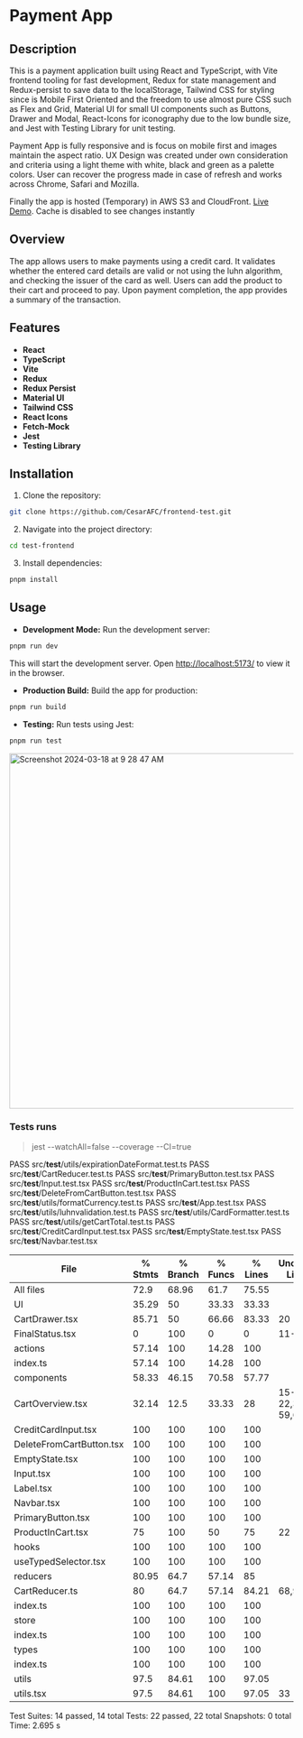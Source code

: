 # Payment App

## Description

This is a payment application built using React and TypeScript, with Vite frontend tooling for fast development, Redux for state management and Redux-persist to save data to the localStorage, Tailwind CSS for styling since is Mobile First Oriented and the freedom to use almost pure CSS such as Flex and Grid, Material UI for small UI components such as Buttons, Drawer and Modal, React-Icons for iconography due to the low bundle size, and Jest with Testing Library for unit testing.

Payment App is fully responsive and is focus on mobile first and images maintain the aspect ratio. UX Design was created under own consideration and criteria using a light theme with white, black and green as a palette colors. User can recover the progress made in case of refresh and works across Chrome, Safari and Mozilla. 

Finally the app is hosted (Temporary) in AWS S3 and CloudFront. <a href="https://d1asmyu5mr5ep9.cloudfront.net" target="_blank">Live Demo</a>. Cache is disabled to see changes instantly 

## Overview

The app allows users to make payments using a credit card. It validates whether the entered card details are valid or not using the luhn algorithm, and checking the issuer of the card as well. Users can add the product to their cart and proceed to pay. Upon payment completion, the app provides a summary of the transaction.



## Features

-  **React**
-  **TypeScript** 
-  **Vite** 
-  **Redux**
-  **Redux Persist**
-  **Material UI** 
-  **Tailwind CSS**
-  **React Icons**
-  **Fetch-Mock**
-  **Jest**
-  **Testing Library**

## Installation  
1. Clone the repository:
```bash  
git clone https://github.com/CesarAFC/frontend-test.git
```
2. Navigate into the project directory:
```bash
cd test-frontend
```
3. Install dependencies:

```bash
pnpm install
```

## Usage

- **Development Mode:** Run the development server:
```bash
pnpm run dev
```
This will start the development server. Open [http://localhost:5173/](http://localhost:5173) to view it in the browser.

- **Production Build:** Build the app for production:
```bash
pnpm run build
```

- **Testing:** Run tests using Jest:
```bash
pnpm run test
```
<img width="630" alt="Screenshot 2024-03-18 at 9 28 47 AM" src="https://github.com/CesarAFC/frontend-test/assets/93958252/f684fd0e-ee5c-474b-b1b8-86ba1469dc65">

### Tests runs

> jest --watchAll=false --coverage --CI=true

 PASS  src/__test__/utils/expirationDateFormat.test.ts
 PASS  src/__test__/CartReducer.test.ts
 PASS  src/__test__/PrimaryButton.test.tsx
 PASS  src/__test__/Input.test.tsx
 PASS  src/__test__/ProductInCart.test.tsx
 PASS  src/__test__/DeleteFromCartButton.test.tsx
 PASS  src/__test__/utils/formatCurrency.test.ts
 PASS  src/__test__/App.test.tsx
 PASS  src/__test__/utils/luhnvalidation.test.ts
 PASS  src/__test__/utils/CardFormatter.test.ts
 PASS  src/__test__/utils/getCartTotal.test.ts
 PASS  src/__test__/CreditCardInput.test.tsx
 PASS  src/__test__/EmptyState.test.tsx
 PASS  src/__test__/Navbar.test.tsx

File                       | % Stmts | % Branch | % Funcs | % Lines | Uncovered Line #s 
---------------------------|---------|----------|---------|---------|-------------------
All files                  |    72.9 |    68.96 |    61.7 |   75.55 |                   
 UI                        |   35.29 |       50 |   33.33 |   33.33 |                   
  CartDrawer.tsx           |   85.71 |       50 |   66.66 |   83.33 | 20                
  FinalStatus.tsx          |       0 |      100 |       0 |       0 | 11-21             
 actions                   |   57.14 |      100 |   14.28 |     100 |                   
  index.ts                 |   57.14 |      100 |   14.28 |     100 |                   
 components                |   58.33 |    46.15 |   70.58 |   57.77 |                   
  CartOverview.tsx         |   32.14 |     12.5 |   33.33 |      28 | 15-22,35-59,63-69 
  CreditCardInput.tsx      |     100 |      100 |     100 |     100 |                   
  DeleteFromCartButton.tsx |     100 |      100 |     100 |     100 |                   
  EmptyState.tsx           |     100 |      100 |     100 |     100 |                   
  Input.tsx                |     100 |      100 |     100 |     100 |                   
  Label.tsx                |     100 |      100 |     100 |     100 |                   
  Navbar.tsx               |     100 |      100 |     100 |     100 |                   
  PrimaryButton.tsx        |     100 |      100 |     100 |     100 |                   
  ProductInCart.tsx        |      75 |      100 |      50 |      75 | 22                
 hooks                     |     100 |      100 |     100 |     100 |                   
  useTypedSelector.tsx     |     100 |      100 |     100 |     100 |                   
 reducers                  |   80.95 |     64.7 |   57.14 |      85 |                   
  CartReducer.ts           |      80 |     64.7 |   57.14 |   84.21 | 68,94,125         
  index.ts                 |     100 |      100 |     100 |     100 |                   
 store                     |     100 |      100 |     100 |     100 |                   
  index.ts                 |     100 |      100 |     100 |     100 |                   
 types                     |     100 |      100 |     100 |     100 |                   
  index.ts                 |     100 |      100 |     100 |     100 |                   
 utils                     |    97.5 |    84.61 |     100 |   97.05 |                   
  utils.tsx                |    97.5 |    84.61 |     100 |   97.05 | 33        

Test Suites: 14 passed, 14 total
Tests:       22 passed, 22 total
Snapshots:   0 total
Time:        2.695 s
